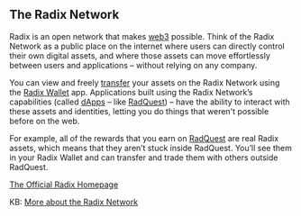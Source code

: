 ## The Radix Network

Radix is an open network that makes [web3](?glossaryAnchor=web3) possible.  Think of the Radix Network as a public place on the internet where users can directly control their own digital assets, and where those assets can move effortlessly between users and applications – without relying on any company.

You can view and freely [transfer](?glossaryAnchor=transfers) your assets on the Radix Network using the [Radix Wallet](?glossaryAnchor=radixwallet) app. Applications built using the Radix Network’s capabilities (called [dApps](?glossaryAnchor=dapps) – like [RadQuest](?glossaryAnchor=radquest)) – have the ability to interact with these assets and identities, letting you do things that weren't possible before on the web.

For example, all of the rewards that you earn on [RadQuest](?glossaryAnchor=radquest) are real Radix assets, which means that they aren’t stuck inside RadQuest. You’ll see them in your Radix Wallet and can transfer and trade them with others outside RadQuest.

[The Official Radix Homepage](https://radixdlt.com)

KB: [More about the Radix Network](https://learn.radixdlt.com/article/what-are-the-radix-public-network-and-radix-ledger)